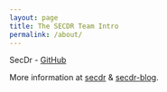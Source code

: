 ```yaml
---
layout: page
title: The SECDR Team Intro
permalink: /about/
---
```


SecDr - [GitHub](https://github.com/secdr)

More information at [secdr](https://secdr.org/) & [secdr-blog](https://blog.secdr.org/).
